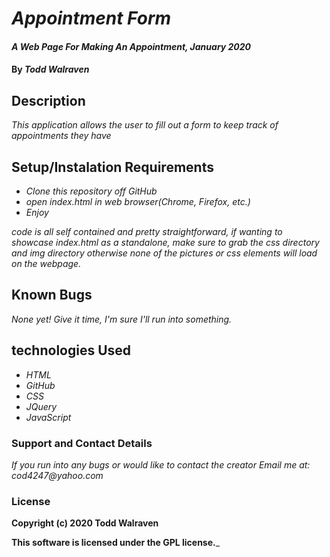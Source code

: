 # _**Appointment Form**_

#### _A Web Page For Making An Appointment, January 2020_

#### By _**Todd Walraven**_

## Description

_This application allows the user to fill out a form to keep track of appointments they have_

## Setup/Instalation Requirements

* _Clone this repository off GitHub_
* _open index.html in web browser(Chrome, Firefox, etc.)_
* _Enjoy_

_code is all self contained and pretty straightforward, if wanting to showcase index.html as a standalone, make sure to grab the css directory and img directory otherwise none of the pictures or css elements will load on the webpage._

## Known Bugs

_None yet! Give it time, I'm sure I'll run into something._

## technologies Used

* _HTML_
* _GitHub_
* _CSS_
* _JQuery_
* _JavaScript_

### Support and Contact Details

_If you run into any bugs or would like to contact the creator Email me at: cod4247@yahoo.com_

### License

**Copyright (c) 2020 Todd Walraven**

**This software is licensed under the GPL license.**_